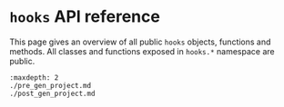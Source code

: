 # `hooks` API reference

This page gives an overview of all public `hooks` objects, functions and methods. All classes and functions exposed
in `hooks.*` namespace are public.

```{toctree}
:maxdepth: 2
./pre_gen_project.md
./post_gen_project.md
```
